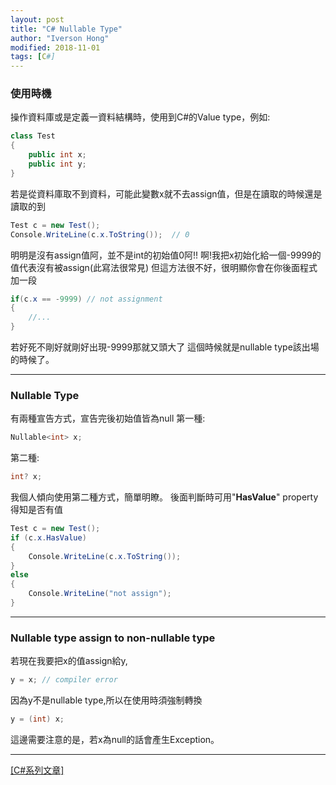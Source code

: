 ```yaml
---
layout: post
title: "C# Nullable Type"
author: "Iverson Hong"
modified: 2018-11-01
tags: [C#]
---
```


### 使用時機

操作資料庫或是定義一資料結構時，使用到C#的Value type，例如:

~~~c#
class Test
{
    public int x;
    public int y;
}
~~~

若是從資料庫取不到資料，可能此變數x就不去assign值，但是在讀取的時候還是讀取的到

~~~c#
Test c = new Test();
Console.WriteLine(c.x.ToString());  // 0
~~~

明明是沒有assign值阿，並不是int的初始值0阿!!
啊!我把x初始化給一個-9999的值代表沒有被assign(此寫法很常見)
但這方法很不好，很明顯你會在你後面程式加一段

~~~c#
if(c.x == -9999) // not assignment
{
    //...
}
~~~

若好死不剛好就剛好出現-9999那就又頭大了
這個時候就是nullable type該出場的時候了。

----------

### Nullable Type

有兩種宣告方式，宣告完後初始值皆為null
第一種:

~~~c#
Nullable<int> x;
~~~

第二種:

~~~c#
int? x;
~~~

我個人傾向使用第二種方式，簡單明瞭。
後面判斷時可用"**HasValue**" property得知是否有值

~~~c#
Test c = new Test();
if (c.x.HasValue)
{
    Console.WriteLine(c.x.ToString());
}
else
{
    Console.WriteLine("not assign");
}
~~~

----------

### Nullable type assign to non-nullable type

若現在我要把x的值assign給y,

~~~c#
y = x; // compiler error
~~~

因為y不是nullable type,所以在使用時須強制轉換

~~~c#
y = (int) x;
~~~

這邊需要注意的是，若x為null的話會產生Exception。

----------

[[C#系列文章]](http://yu-qiao-hong.github.io/tags/#C#)
